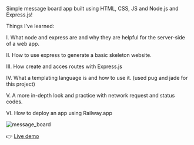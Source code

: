 Simple message board app built using HTML, CSS, JS and Node.js and Express.js!

Things I've learned:

I. What node and express are and why they are helpful for the server-side of a web app.

II. How to use express to generate a basic skeleton website.

III. How create and acces routes with Express.js

IV. What a templating language is and how to use it. (used pug and jade for this project)

V. A more in-depth look and practice with network request and status codes.

VI. How to deploy an app using Railway.app

![message_board](https://user-images.githubusercontent.com/102544514/236824352-85d66c1b-c867-4d98-a484-7665ad18e3e4.png)


👉 <a href="https://messageboard-production-d355.up.railway.app"> Live demo </a>

